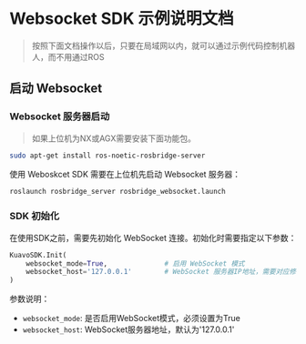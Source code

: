 # Websocket SDK 示例说明文档
> 按照下面文档操作以后，只要在局域网以内，就可以通过示例代码控制机器人，而不用通过ROS
## 启动 Websocket 

### Websocket 服务器启动
> 如果上位机为NX或AGX需要安装下面功能包。
```bash
sudo apt-get install ros-noetic-rosbridge-server
```
使用 Weboskcet SDK 需要在上位机先启动 Websocket 服务器：
```bash
roslaunch rosbridge_server rosbridge_websocket.launch
```

### SDK 初始化

在使用SDK之前，需要先初始化 WebSocket 连接。初始化时需要指定以下参数：

```python
KuavoSDK.Init(
    websocket_mode=True,              # 启用 WebSocket 模式
    websocket_host='127.0.0.1'        # WebSocket 服务器IP地址，需要对应修改,也就是上位机IP
)
```

参数说明：
- `websocket_mode`: 是否启用WebSocket模式，必须设置为True
- `websocket_host`: WebSocket服务器地址，默认为'127.0.0.1'